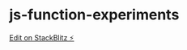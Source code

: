 # js-function-experiments

[Edit on StackBlitz ⚡️](https://stackblitz.com/edit/js-function-experiments)